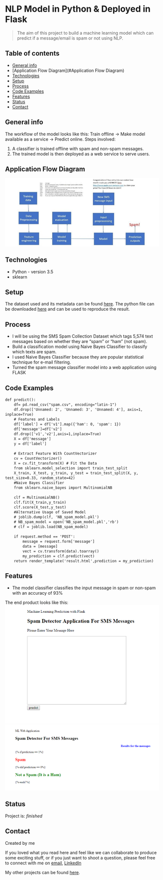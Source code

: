 # NLP Model in Python & Deployed in Flask
> The aim of this project to build a machine learning model which can predict if a message/email is spam or not using NLP. 

## Table of contents
* [General info](#general-info)
* [Application Flow Diagram](#Application Flow Diagram)
* [Technologies](#technologies)
* [Setup](#setup)
* [Process](#process)
* [Code Examples](#code-examples)
* [Features](#features)
* [Status](#status)
* [Contact](#contact)

## General info
The workflow of the model looks like this: Train offline -> Make model available as a service -> Predict online. 
Steps involved:
1. A classifier is trained offline with spam and non-spam messages.
2. The trained model is then deployed as a web service to serve users.

## Application Flow Diagram
![Example screenshot](./Image.jpg)

## Technologies
* Python - version 3.5
* sklearn

## Setup

The dataset used and its metadata can be found [here](https://github.com/siddharthoza/NLP-model-for-Spam-E-mail-classification/tree/master/Data). The python file can be downloaded [here](https://github.com/siddharthoza/NLP-model-for-Spam-E-mail-classification/blob/master/app.py) and can be used to reproduce the result. 


## Process

* I will be using the SMS Spam Collection Dataset which tags 5,574 text messages based on whether they are “spam” or “ham” (not spam).
* Build a classification model using Naive Bayes Classifier to classify which texts are spam.
* I used Naive Bayes Classifier because they are popular statistical technique for e-mail filtering.
* Turned the spam message classifier model into a web application using FLASK


## Code Examples

````
def predict():
	df= pd.read_csv("spam.csv", encoding="latin-1")
	df.drop(['Unnamed: 2', 'Unnamed: 3', 'Unnamed: 4'], axis=1, inplace=True)
	# Features and Labels
	df['label'] = df['v1'].map({'ham': 0, 'spam': 1})
	df['message']=df['v2']
	df.drop(['v1','v2'],axis=1,inplace=True)
	X = df['message']
	y = df['label']
	
	# Extract Feature With CountVectorizer
	cv = CountVectorizer()
	X = cv.fit_transform(X) # Fit the Data
	from sklearn.model_selection import train_test_split
	X_train, X_test, y_train, y_test = train_test_split(X, y, test_size=0.33, random_state=42)
	#Naive Bayes Classifier
	from sklearn.naive_bayes import MultinomialNB

	clf = MultinomialNB()
	clf.fit(X_train,y_train)
	clf.score(X_test,y_test)
	#Alternative Usage of Saved Model
	# joblib.dump(clf, 'NB_spam_model.pkl')
	# NB_spam_model = open('NB_spam_model.pkl','rb')
	# clf = joblib.load(NB_spam_model)

	if request.method == 'POST':
		message = request.form['message']
		data = [message]
		vect = cv.transform(data).toarray()
		my_prediction = clf.predict(vect)
	return render_template('result.html',prediction = my_prediction)
````

## Features
* The model classifier classifies the input message in spam or non-spam with an accuracy of 93% 

The end product looks like this: 
![Example screenshot](./Capture1.PNG)
![Example screenshot](./Capture2.PNG)


## Status
Project is:  _finished_

## Contact

Created by me

If you loved what you read here and feel like we can collaborate to produce some exciting stuff, or if you
just want to shoot a question, please feel free to connect with me on <a href="siddharth.oza@outlook.com" target="_blank">email</a>, 
<a href="https://www.linkedin.com/in/siddharthoza" target="_blank">LinkedIn</a>

My other projects can be found [here](https://siddharthoza.com).